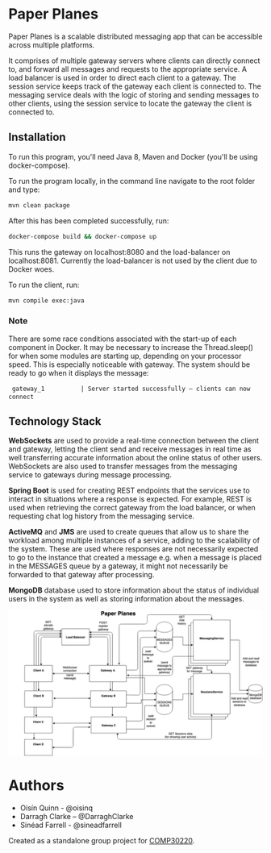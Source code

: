 # Paper Planes

Paper Planes is a scalable distributed messaging app that can be accessible across multiple platforms.

It comprises of multiple gateway servers where clients can directly connect to, and forward all messages and requests to the appropriate service. A load balancer is used in order to direct each client to a gateway. The session service keeps track of the gateway each client is connected to. The messaging service deals with the logic of storing and sending messages to other clients, using the session service to locate the gateway the client is connected to.

## Installation

To run this program, you'll need Java 8, Maven and Docker (you'll be using docker-compose). 

To run the program locally, in the command line navigate to the root folder and type:

``` bash
mvn clean package
```

After this has been completed successfully, run:

``` bash
docker-compose build && docker-compose up
```

This runs the gateway on localhost:8080 and the load-balancer on localhost:8081. Currently the load-balancer is not used by the client due to Docker woes.

To run the client, run:

```bash
mvn compile exec:java
```

### Note

There are some race conditions associated with the start-up of each component in Docker. It may be necessary to increase the Thread.sleep() for when some modules are starting up, depending on your processor speed. This is especially noticeable with gateway.
The system should be ready to go when it displays the message:

```
 gateway_1          | Server started successfully – clients can now connect
```


## Technology Stack

**WebSockets** are used to provide a real-time connection between the client and gateway, letting the client send and receive messages in real time as well transferring accurate information about the online status of other users. WebSockets are also used to transfer messages from the messaging service to gateways during message processing.
  
**Spring Boot** is used for creating REST endpoints that the services use to interact in situations where a response is expected. For example, REST is used when retrieving the correct gateway from the load balancer, or when requesting chat log history from the messaging service.

**ActiveMQ** and **JMS** are used to create queues that allow us to share the workload among multiple instances of a service, adding to the scalability of the system. These are used where responses are not necessarily expected to go to the instance that created a message e.g. when a message is placed in the MESSAGES queue by a gateway, it might not necessarily be forwarded to that gateway after processing.
  
**MongoDB** database used to store information about the status of individual users in the system as well as storing information about the messages.

![Image of Project Architecture](images/uml.png)

# Authors

* Oisín Quinn - @oisinq
* Darragh Clarke – @DarraghClarke
* Sinéad Farrell - @sineadfarrell

Created as a standalone group project for [COMP30220](http://www.ucd.ie/modules/comp30220).

